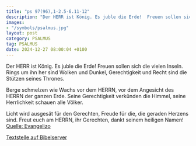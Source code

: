 ```yaml
---
title: "ps 97(96),1-2.5-6.11-12"
description: "Der HERR ist König. Es juble die Erde!  Freuen sollen sich die vielen Inseln. Rings um ihn her sind Wolken und Dunkel,  Gerechtigkeit und Recht sind die Stützen seines Thrones.  Berge schmelzen wie Wachs vor dem HERRN,  vor dem Angesicht des HERRN der ganzen Erde. Seine Gerech...."
images:
- "/symbols/psalmus.jpg"
layout: post
category: PSALMUS
tag: PSALMUS
date: 2024-12-27 08:00:04 +0100
---
```

Der HERR ist König. Es juble die Erde! 
Freuen sollen sich die vielen Inseln.
Rings um ihn her sind Wolken und Dunkel, 
Gerechtigkeit und Recht sind die Stützen seines Thrones.

Berge schmelzen wie Wachs vor dem HERRN, 
vor dem Angesicht des HERRN der ganzen Erde.
Seine Gerechtigkeit verkünden die Himmel, 
seine Herrlichkeit schauen alle Völker.<!--more-->

Licht wird ausgesät für den Gerechten, Freude für die, die geraden Herzens sind.
Freut euch am HERRN, ihr Gerechten, dankt seinem heiligen Namen!<br>
[Quelle: Evangelizo](https://evangeliumtagfuertag.org/DE/gospel)

[Textstelle auf Bibelserver](https://www.bibleserver.com/EU/ps97(96),1-2.5-6.11-12)
